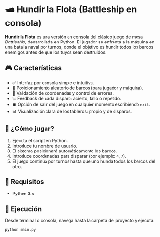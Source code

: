 # 🛥️ Hundir la Flota (Battleship en consola)

**Hundir la Flota** es una versión en consola del clásico juego de mesa *Battleship*, desarrollada en Python. El jugador se enfrenta a la máquina en una batalla naval por turnos, donde el objetivo es hundir todos los barcos enemigos antes de que los tuyos sean destruidos.

## 🎮 Características

- ✅ Interfaz por consola simple e intuitiva.
- 🚢 Posicionamiento aleatorio de barcos (para jugador y máquina).
- 🎯 Validación de coordenadas y control de errores.
- 💥 Feedback de cada disparo: acierto, fallo o repetido.
- ⏹️ Opción de salir del juego en cualquier momento escribiendo `exit`.
- 📊 Visualización clara de los tableros: propio y de disparos.

## 🧠 ¿Cómo jugar?

1. Ejecuta el script en Python.
2. Introduce tu nombre de usuario.
3. El sistema posicionará automáticamente los barcos.
4. Introduce coordenadas para disparar (por ejemplo: `4,7`).
5. El juego continúa por turnos hasta que uno hunda todos los barcos del otro.

## 📌 Requisitos

- Python 3.x

## 🚀 Ejecución

Desde terminal o consola, navega hasta la carpeta del proyecto y ejecuta:

```bash
python main.py
